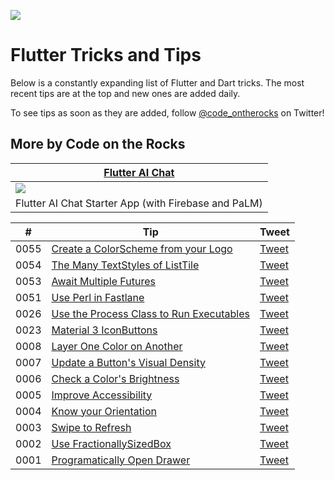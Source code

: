 ![](tips_and_tricks.png)

# Flutter Tricks and Tips
Below is a constantly expanding list of Flutter and Dart tricks. The most recent tips are at the top and new ones are added daily.

To see tips as soon as they are added, follow [@code_ontherocks](https://twitter.com/code_ontherocks) on Twitter!

## More by Code on the Rocks
| [Flutter AI Chat](https://codeontherocks.gumroad.com/l/flutter-ai-chat)                                                                        |
|------------------------------------------------------------------------------------------------------------------------------------------------|
| <a href="https://codeontherocks.gumroad.com/l/flutter-ai-chat"><img src="https://public-files.gumroad.com/cn4mfepgnvhnw4af8icucgmda7iq"></a> |
| Flutter AI Chat Starter App (with Firebase and PaLM)                                                                                           |

| # | Tip | Tweet |
| -- | --- | --- |
| 0055 | [Create a ColorScheme from your Logo](tips/0055-logo-colorscheme/tip.md) | [Tweet](https://twitter.com/code_ontherocks/status/1703745685831757834)  |
| 0054 | [The Many TextStyles of ListTile](tips/0054-listtile-textstyle/tip.md) | [Tweet](https://twitter.com/code_ontherocks/status/1703394623123796054)  |
| 0053 | [Await Multiple Futures](tips/0053-future-wait/tip.md) | [Tweet](https://twitter.com/code_ontherocks/status/1702339630681538681)  |
| 0051 | [Use Perl in Fastlane](tips/0051-increment-build-number-with-perl/tip.md) | [Tweet](https://twitter.com/code_ontherocks/status/1701219043771138227)  |
| 0026 | [Use the Process Class to Run Executables](tips/0026-use-process-class/tip.md) | [Tweet](https://twitter.com/code_ontherocks/status/1699521602298548678)  |
| 0023 | [Material 3 IconButtons](tips/0023-material-3-icon-buttons/tip.md) | [Tweet](https://twitter.com/code_ontherocks/status/1699422701171945765)  |
| 0008 | [Layer One Color on Another](tips/0008-layer-colors/tip.md) |  [Tweet](https://x.com/code_ontherocks/status/1843432049824133282) |
| 0007 | [Update a Button's Visual Density](tips/0007-button-visual-density/tip.md) |  [Tweet](https://x.com/code_ontherocks/status/1851258229705064487) |
| 0006 | [Check a Color's Brightness](tips/0006-color-luminosity/tip.md) |  [Tweet](https://twitter.com/code_ontherocks/status/1692874553704288684) |
| 0005 | [Improve Accessibility](tips/0005-improve-accessibility/tip.md) |  [Tweet](https://twitter.com/code_ontherocks/status/1706317742658175219) |
| 0004 | [Know your Orientation](tips/0004-know-your-orientation/tip.md) |  [Tweet](https://twitter.com/code_ontherocks/status/1705224478517498146) |
| 0003 | [Swipe to Refresh](tips/0003-refresh-indicator/tip.md) |  [Tweet](https://twitter.com/code_ontherocks/status/1704864821374595313) |
| 0002 | [Use FractionallySizedBox](tips/0002-fractionally-sized-box/tip.md) |  [Tweet](https://twitter.com/code_ontherocks/status/1704487050529976778) |
| 0001 | [Programatically Open Drawer](tips/0001-programatically-open-drawer/tip.md) |  [Tweet](https://twitter.com/code_ontherocks/status/1704133542886969775) |
